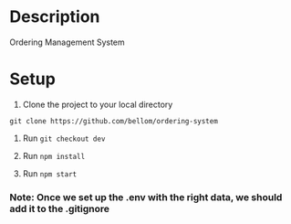 # Description
Ordering Management System 

# Setup
1. Clone the project to your local directory

```
git clone https://github.com/bellom/ordering-system
``` 

1. Run `git checkout dev`

2. Run `npm install`

3. Run `npm start`



### Note: Once we set up the .env with the right data, we should add it to the .gitignore